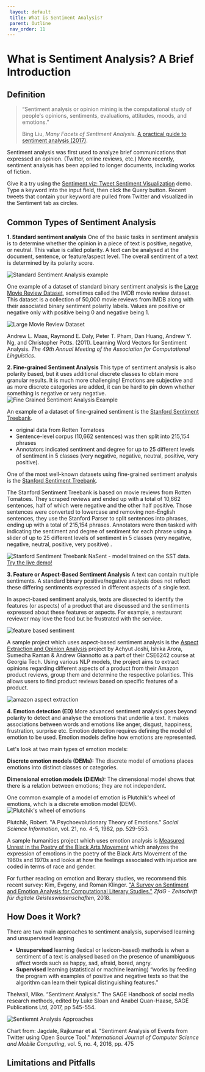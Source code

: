 ```yaml
---
 layout: default
 title: What is Sentiment Analysis?
 parent: Outline
 nav_order: 11
---
```

# What is Sentiment Analysis? A Brief Introduction

## Definition
>“Sentiment analysis or opinion mining is the computational study of people's opinions, sentiments, evaluations, attitudes, moods, and emotions.”
>
>Bing Liu,  _Many Facets of Sentiment Analysis._   [A practical guide to sentiment analysis (2017)](http://resolve.library.ubc.ca/cgi-bin/catsearch?bid=8790457).

Sentiment analysis was first used to analyze brief communications that expressed an opinion. (Twitter, online reviews, etc.)
More recently, sentiment analysis has been applied to longer documents, including works of fiction. 

Give it a try using the [Sentiment viz: Tweet Sentiment Visualization](https://www.csc2.ncsu.edu/faculty/healey/tweet_viz/tweet_app/) demo. 
Type a keyword into the input field, then click the Query button. Recent tweets that contain your keyword are pulled from Twitter and visualized in the Sentiment tab as circles. 


## Common Types of Sentiment Analysis

**1. Standard sentiment analysis**
One of the basic tasks in sentiment analysis is to determine whether the opinion in a piece of text is positive, negative, or neutral. This value is called polarity.  A text can be analysed at the document, sentence, or feature/aspect level. The overall sentiment of a text is determined by its polarity score.

![Standard Sentiment Analysis example](/images/basic-sentiment.png)

One example of a dataset of standard binary sentiment analysis is the [Large Movie Review Dataset](https://ai.stanford.edu/~amaas/data/sentiment/), sometimes called the IMDB movie review dataset. This dataset is a collection of 50,000 movie reviews from IMDB  along with their associated binary sentiment polarity labels. Values are positive or negative only with positive being 0 and negative being 1.

![Large Movie Review Dataset](/images/movie_review_dataset.png)

Andrew L. Maas, Raymond E. Daly, Peter T. Pham, Dan Huang, Andrew Y. Ng, and Christopher Potts. (2011). 
Learning Word Vectors for Sentiment Analysis. _The 49th Annual Meeting of the Association for Computational Linguistics_.


**2. Fine-grained Sentiment Analysis**
This type of sentiment analysis is also polarity based, but it uses additional discrete classes to obtain more granular results.
It is much more challenging! Emotions are subjective and as more discrete categories are added, it can be hard to pin down whether something is negative or very negative.
![Fine Grained Sentiment Analysis Example](/images/fine-grained-sentiment.png)

An example of a dataset of fine-grained  sentiment is the [Stanford Sentiment Treebank](https://nlp.stanford.edu/sentiment/treebank.html).
* original data from Rotten Tomatoes
* Sentence-level corpus (10,662 sentences) was then split  into  215,154 phrases
* Annotators indicated sentiment  and degree for up to 25 different levels of sentiment in 5 classes (very negative, negative, neutral, positive, very positive).

One of the most well-known datasets using fine-grained sentiment analysis is the [Stanford Sentiment Treebank](https://nlp.stanford.edu/sentiment/index.html). 

The Stanford Sentiment Treebank is based on movie reviews from Rotten Tomatoes. They scraped reviews and ended up with a total of 10,662 sentences, half of which were negative and the other half positive. Those sentences were converted to lowercase and removing non-English sentences, they use the Stanford Parser to split sentences into phrases, ending up with a total of 215,154 phrases. Annotators were then tasked with indicating the sentiment and degree of sentiment for each phrase using a slider of up to 25 different levels of sentiment in 5 classes (very negative, negative, neutral, positive, very positive) .

![Stanford Sentiment Treebank](/images/stanford-sentiment-trees.png)
NaSent - model trained on the SST data. [Try the live demo!](http://nlp.stanford.edu:8080/sentiment/rntnDemo.html)

**3. Feature or Aspect-Based Sentiment Analysis**
A text can contain multiple sentiments. A standard binary positive/negative analysis does not reflect these differing sentiments expressed in different aspects of a single text.

In aspect-based sentiment analysis, texts are dissected to identify the features (or aspects) of a product that are discussed and the sentiments expressed about these features or aspects. For example, a restaurant reviewer may love the food but be frustrated with the service.

![feature based sentiment](/images/aspect_sentiment.png)

A sample project which uses aspect-based sentiment analysis is the [Aspect Extraction and Opinion Analysis](https://achyutjoshi.github.io/aspect_extraction/overview)  project by Achyut Joshi, Ishika Arora, Sumedha Raman & Andrew Giannotto as a part of their CSE6242 course at Georgia Tech. Using various NLP models, the project aims to extract opinions regarding different aspects of a product from their Amazon product reviews, group them and determine the respective polarities. This allows users to find product reviews based on specific features of a product.

![amazon aspect extraction](/amazon_aspect_extraction.png)

**4. Emotion detection (ED)**
More advanced sentiment analysis goes beyond polarity to detect and analyse the emotions that underlie a text. It makes associations between words and emotions like anger, disgust, happiness, frustration, surprise etc.
Emotion detection requires defining the model of emotion to be used. Emotion models define how emotions are represented.

Let's look at two main types of emotion models:

**Discrete emotion models (DEMs):**
The discrete model of emotions places emotions into distinct classes or categories.

**Dimensional emotion models (DiEMs):**
The dimensional model shows that there is a relation between emotions; they are not independent.

One common example of a model of emotion is Plutchik's wheel of emotions, whch is a discrete emotion model (DEM).
![Plutchik's wheel of emotions](/images/Plutchik_wheel_of_emotions.png)

Plutchik, Robert. "A Psychoevolutionary Theory of Emotions." _Social Science Information_, vol. 21, no. 4-5, 1982, pp. 529-553.

A sample humanities project which uses emotion analysis is [Measured Unrest in the Poetry of the Black Arts Movement](https://scholarslab.lib.virginia.edu/blog/measured-unrest-in-the-poetry-of-the-black-arts-movement/) which 
analyzes the expression of emotions in the poetry of the Black Arts Movement of the 1960s and 1970s and looks at how the feelings associated with injustice are coded in terms of race and gender.

For further reading on emotion and literary studies, we recommend this recent survey:
Kim, Evgeny, and Roman Klinger. ["A Survey on Sentiment and Emotion Analysis for Computational Literary Studies."](https://zfdg.de/2019_008) _ZfdG - Zeitschrift für digitale Geisteswissenschaften_, 2018. 


## How Does it Work?
There are two main approaches to sentiment analysis, supervised learning and unsupervised learning
* **Unsupervised** learning (lexical or lexicon-based) methods is when a sentiment of a text is analysed based on the presence of unambiguous affect words such as happy, sad, afraid, bored, angry. 
* **Supervised** learning (statistical or machine learning) “works by feeding the program with examples of positive and negative texts so that the algorithm can learn their typical distinguishing features.”

Thelwall, Mike. “Sentiment Analysis.” The SAGE Handbook of social media research methods, edited by Luke Sloan and Anabel Quan-Haase, SAGE Publications Ltd, 2017, pp 545-554.  

![Sentiemnt Analysis Approaches](/images/Sentiment-Classification-Approaches.png) 

Chart from:
Jagdale, Rajkumar et al. "Sentiment Analysis of Events from Twitter using Open Source Tool." _International Journal of Computer Science and Mobile Computing_, vol. 5, no. 4, 2016, pp. 475


## Limitations and Pitfalls


